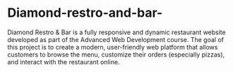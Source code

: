# Diamond-restro-and-bar-
Diamond Restro &amp; Bar is a fully responsive and dynamic restaurant website developed as part of the Advanced Web Development course. The goal of this project is to create a modern, user-friendly web platform that allows customers to browse the menu, customize their orders (especially pizzas), and interact with the restaurant online. 
